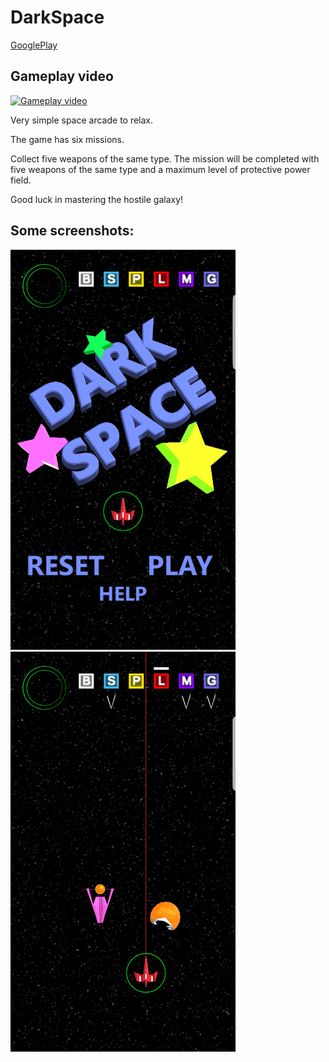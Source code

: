 # DarkSpace
[GooglePlay](https://play.google.com/store/apps/details?id=com.avsappdevelopment.DarkSpace)<br />

Gameplay video
-----------------------------
[![Gameplay video](https://img.youtube.com/vi/owrg944KUH8/maxresdefault.jpg)](https://youtu.be/owrg944KUH8)<br />


Very simple space arcade to relax.

The game has six missions.

Collect five weapons of the same type. The mission will be completed with five weapons of the same type and a maximum level of protective power field.

Good luck in mastering the hostile galaxy!


Some screenshots:
------------------------------
<img src="/main.jpg"  height="640" width="360"> <img src="/Screenshot_DarkSpace.jpg"  height="640" width="360">



